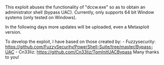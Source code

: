 This exploit abuses the functionality of "dccw.exe" so as to obtain an administrator shell (bypass UAC). Currently, only supports 64 bit Window systems (only tested on Windows).

In the following days more updates will be uploaded, even a Metasploit version.

To develop the exploit, I have based on those created by:
	- Fuzzysecurity: https://github.com/FuzzySecurity/PowerShell-Suite/tree/master/Bypass-UAC
	- Cn33liz: https://github.com/Cn33liz/TpmInitUACBypass
Many thanks to you!
